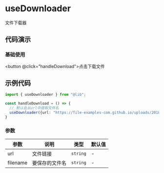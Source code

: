 # useDownloader

文件下载器

## 代码演示

### 基础使用

<button @click="handleDownload">点击下载文件</button>

<script setup lang="ts">
import { ref } from 'vue'
import { useDownloader } from "../../../../../../src";

const handleDownload = () => {
  useDownloader({url: "https://file-examples-com.github.io/uploads/2018/04/file_example_AVI_480_750kB.avi"})
}
</script>


## 示例代码

```typescript
import { useDownloader } from "@lib";

const handleDownload = () => {
  // 默认会从url中提取文件名
  useDownloader({url: "https://file-examples-com.github.io/uploads/2018/04/file_example_AVI_480_750kB.avi"})
}
```

### 参数

| 参数       | 说明                 | 类型         | 默认值  |
| -------    | ------------------- | ----------- | ------ |
| url        | 文件链接             | `string`    | -       |
| filename   | 要保存的文件名        | `string`   | -       |
